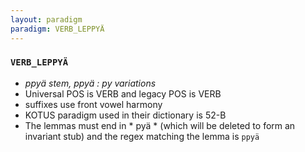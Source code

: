 ```yaml
---
layout: paradigm
paradigm: VERB_LEPPYÄ
---
```

### ` VERB_LEPPYÄ `

* _ppyä stem, ppyä : py variations_
* Universal POS is VERB and legacy POS is VERB
* suffixes use front vowel harmony
* KOTUS paradigm used in their dictionary is 52-B
* The lemmas must end in * pyä * (which will be deleted to form an invariant stub) and the regex matching the lemma is ` ppyä `
